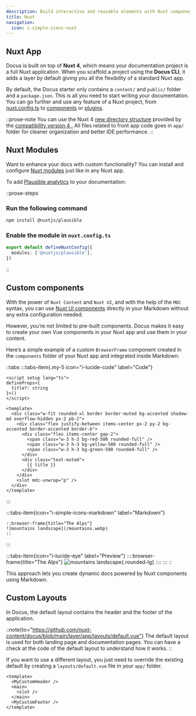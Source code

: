 ```yaml
---
description: Build interactive and reusable elements with Nuxt components
title: Nuxt
navigation:
  icon: i-simple-icons-nuxt
---
```


## Nuxt App

Docus is built on top of **Nuxt 4**, which means your documentation project is a full Nuxt application. When you scaffold a project using the **Docus CLI**, it adds a layer by default giving you all the flexibility of a standard Nuxt app.

By default, the Docus starter only contains a `content/` and `public/` folder and a `package.json`. This is all you need to start writing your documentation. You can go further and use any feature of a Nuxt project, from [nuxt.config.ts](https://nuxt.com/docs/guide/directory-structure/nuxt-config) to [components](https://nuxt.com/docs/guide/directory-structure/nuxt-config) or [plugins](https://nuxt.com/docs/guide/directory-structure/plugins).

::prose-note
You can use the Nuxt 4 [new directory structure](https://nuxt.com/docs/getting-started/upgrade#new-directory-structure) provided by the [compatibility version 4 .]() All files related to front app code goes in `app/` folder for cleaner organization and better IDE performance.
::

## Nuxt Modules

Want to enhance your docs with custom functionality? You can install and configure [Nuxt modules]() just like in any Nuxt app.

To add [Plausible analytics](https://github.com/nuxt-modules/plausible?utm_source=nuxt.com\&utm_medium=aside-module\&utm_campaign=nuxt.com) to your documentation:

::prose-steps
### Run the following command

```bash [Terminal]
npm install @nuxtjs/plausible
```

### Enable the module in `nuxt.config.ts`

```ts [nuxt.config.ts]
export default defineNuxtConfig({
  modules: ['@nuxtjs/plausible'],
})
```
::

## Custom components

With the power of `Nuxt Content` and `Nuxt UI`, and with the help of the `MDC` syntax, you can use [Nuxt UI components](/en/essentials/components) directly in your Markdown without any extra configuration needed.

However, you’re not limited to pre-built components. Docus makes it easy to create your own Vue components in your Nuxt app and use them in your content.

Here’s a simple example of a custom `BrowserFrame` component created in the `components` folder of your Nuxt app and integrated inside Markdown:

::tabs
  :::tabs-item{.my-5 icon="i-lucide-code" label="Code"}
  ```vue [components/content/BrowserFrame.vue]
  <script setup lang="ts">
  defineProps<{
    title?: string
  }>()
  </script>
  
  <template>
    <div class="w-fit rounded-xl border border-muted bg-accented shadow-md overflow-hidden px-2 pb-2">
      <div class="flex justify-between items-center px-2 py-2 bg-accented border-accented border-b">
        <div class="flex items-center gap-2">
          <span class="w-3 h-3 bg-red-500 rounded-full" />
          <span class="w-3 h-3 bg-yellow-500 rounded-full" />
          <span class="w-3 h-3 bg-green-500 rounded-full" />
        </div>
        <div class="text-muted">
          {{ title }}
        </div>
      </div>
      <slot mdc-unwrap="p" />
    </div>
  </template>
  ```
  :::

  :::tabs-item{icon="i-simple-icons-markdown" label="Markdown"}
  ```mdc
  ::browser-frame{title="The Alps"}
  ![mountains landscape](/mountains.webp)
  ::
  ```
  :::

  :::tabs-item{icon="i-lucide-eye" label="Preview"}
    ::::browser-frame{title="The Alps"}
    ![mountains landscape](/documentation/mountains.webp){.rounded-lg}
    ::::
  :::
::

This approach lets you create dynamic docs powered by Nuxt components using Markdown.

## Custom Layouts

In Docus, the default layout contains the header and the footer of the application.

::note{to="https://github.com/nuxt-content/docus/blob/main/layer/app/layouts/default.vue"}
The default layout is used for both landing page and documentation pages. You can have a check at the code of the default layout to understand how it works.
::

If you want to use a different layout, you just need to override the existing default by creating a `layouts/default.vue` file in your `app/` folder.

```vue [app/layouts/default.vue]
<template>
  <MyCustomHeader />
  <main>
    <slot />
  </main>
  <MyCustomFooter />
</template>
```
